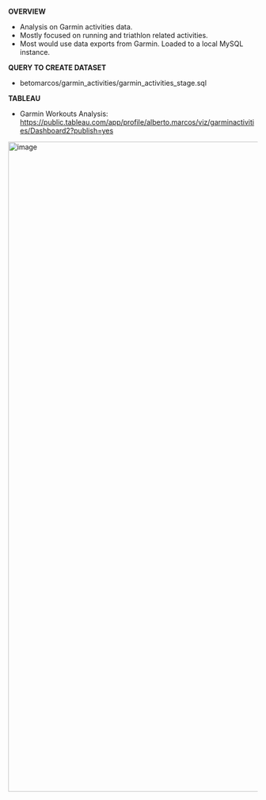 **OVERVIEW**

- Analysis on Garmin activities data. 
- Mostly focused on running and triathlon related activities.
- Most would use data exports from Garmin. Loaded to a local MySQL instance.

**QUERY TO CREATE DATASET**
- betomarcos/garmin_activities/garmin_activities_stage.sql

**TABLEAU**
- Garmin Workouts Analysis: https://public.tableau.com/app/profile/alberto.marcos/viz/garminactivities/Dashboard2?publish=yes

<img width="1309" alt="image" src="https://github.com/betomarcos/garmin_activities/assets/130506688/2004ece6-f4e6-43b5-bb9c-52a192aec4e6">



